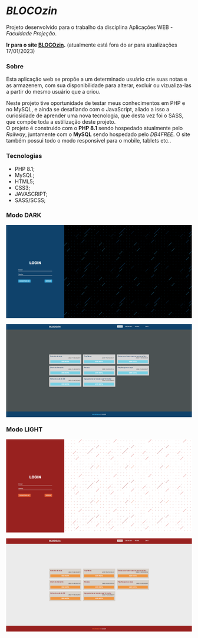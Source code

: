 # **_BLOCOzin_**
Projeto desenvolvido para o trabalho da disciplina Aplicações WEB - _Faculdade Projeção_.<br>

**Ir para o site [BLOCOzin](#).** (atualmente está fora do ar para atualizações 17/01/2023)
### Sobre
Esta aplicação web se propõe a um determinado usuário crie suas notas e as armazenem, com sua disponibilidade para alterar, excluir ou vizualiza-las a partir do mesmo usuário que a criou.

Neste projeto tive oportunidade de testar meus conhecimentos em PHP e no MySQL, e ainda se desafiando com o JavaScript, aliado a isso a curiosidade de aprender uma nova tecnologia, que desta vez foi o SASS, que compõe toda a estilização deste projeto. 
<br>O projeto é construido com o **PHP 8.1** sendo hospedado atualmente pelo _Railway_, juntamente com o **MySQL** sendo hospedado pelo _DB4FREE_. O site também possui todo o modo responsivel para o mobile, tablets etc..
### Tecnologias
* PHP 8.1;
* MySQL;
* HTML5;
* CSS3;
* JAVASCRIPT;
* SASS/SCSS;


### Modo DARK

<img src="./assets/img/Screenshot_2.png" width="700" style="display: block; margin-bottom: 1rem;">
<img src="./assets/img/Screenshot_3.png" width="700" style="display: block;">

### Modo LIGHT

<img src="./assets/img/Screenshot_1.png" width="700" style="display: block; margin-bottom: 1rem;">
<img src="./assets/img/Screenshot_4.png" width="700" style="display: block;">

